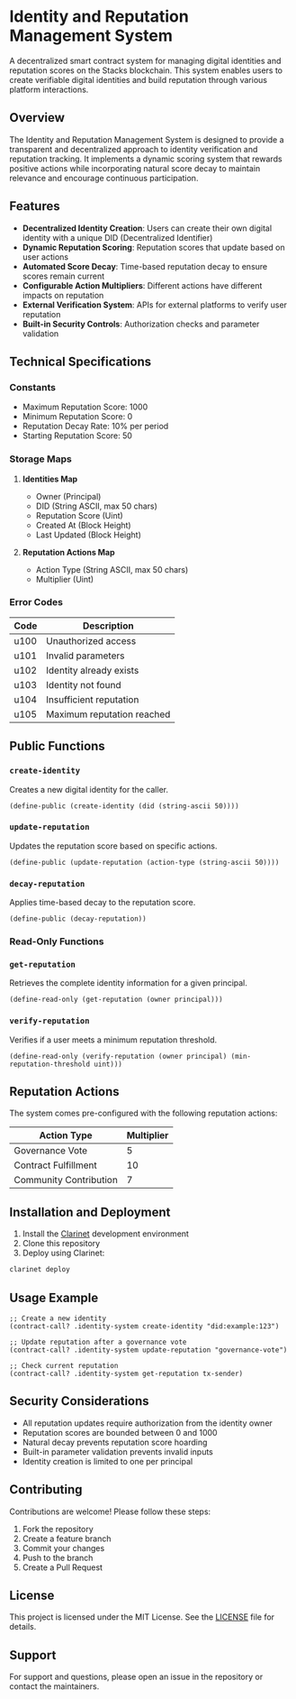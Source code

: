 # Identity and Reputation Management System

A decentralized smart contract system for managing digital identities and reputation scores on the Stacks blockchain. This system enables users to create verifiable digital identities and build reputation through various platform interactions.

## Overview

The Identity and Reputation Management System is designed to provide a transparent and decentralized approach to identity verification and reputation tracking. It implements a dynamic scoring system that rewards positive actions while incorporating natural score decay to maintain relevance and encourage continuous participation.

## Features

- **Decentralized Identity Creation**: Users can create their own digital identity with a unique DID (Decentralized Identifier)
- **Dynamic Reputation Scoring**: Reputation scores that update based on user actions
- **Automated Score Decay**: Time-based reputation decay to ensure scores remain current
- **Configurable Action Multipliers**: Different actions have different impacts on reputation
- **External Verification System**: APIs for external platforms to verify user reputation
- **Built-in Security Controls**: Authorization checks and parameter validation

## Technical Specifications

### Constants

- Maximum Reputation Score: 1000
- Minimum Reputation Score: 0
- Reputation Decay Rate: 10% per period
- Starting Reputation Score: 50

### Storage Maps

1. **Identities Map**

   - Owner (Principal)
   - DID (String ASCII, max 50 chars)
   - Reputation Score (Uint)
   - Created At (Block Height)
   - Last Updated (Block Height)

2. **Reputation Actions Map**
   - Action Type (String ASCII, max 50 chars)
   - Multiplier (Uint)

### Error Codes

| Code | Description                |
| ---- | -------------------------- |
| u100 | Unauthorized access        |
| u101 | Invalid parameters         |
| u102 | Identity already exists    |
| u103 | Identity not found         |
| u104 | Insufficient reputation    |
| u105 | Maximum reputation reached |

## Public Functions

### `create-identity`

Creates a new digital identity for the caller.

```clarity
(define-public (create-identity (did (string-ascii 50))))
```

### `update-reputation`

Updates the reputation score based on specific actions.

```clarity
(define-public (update-reputation (action-type (string-ascii 50))))
```

### `decay-reputation`

Applies time-based decay to the reputation score.

```clarity
(define-public (decay-reputation))
```

### Read-Only Functions

### `get-reputation`

Retrieves the complete identity information for a given principal.

```clarity
(define-read-only (get-reputation (owner principal)))
```

### `verify-reputation`

Verifies if a user meets a minimum reputation threshold.

```clarity
(define-read-only (verify-reputation (owner principal) (min-reputation-threshold uint)))
```

## Reputation Actions

The system comes pre-configured with the following reputation actions:

| Action Type            | Multiplier |
| ---------------------- | ---------- |
| Governance Vote        | 5          |
| Contract Fulfillment   | 10         |
| Community Contribution | 7          |

## Installation and Deployment

1. Install the [Clarinet](https://github.com/hirosystems/clarinet) development environment
2. Clone this repository
3. Deploy using Clarinet:

```bash
clarinet deploy
```

## Usage Example

```clarity
;; Create a new identity
(contract-call? .identity-system create-identity "did:example:123")

;; Update reputation after a governance vote
(contract-call? .identity-system update-reputation "governance-vote")

;; Check current reputation
(contract-call? .identity-system get-reputation tx-sender)
```

## Security Considerations

- All reputation updates require authorization from the identity owner
- Reputation scores are bounded between 0 and 1000
- Natural decay prevents reputation score hoarding
- Built-in parameter validation prevents invalid inputs
- Identity creation is limited to one per principal

## Contributing

Contributions are welcome! Please follow these steps:

1. Fork the repository
2. Create a feature branch
3. Commit your changes
4. Push to the branch
5. Create a Pull Request

## License

This project is licensed under the MIT License. See the [LICENSE](LICENSE) file for details.

## Support

For support and questions, please open an issue in the repository or contact the maintainers.
